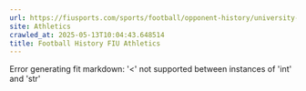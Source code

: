 ```yaml
---
url: https://fiusports.com/sports/football/opponent-history/university-of-delaware/312
site: Athletics
crawled_at: 2025-05-13T10:04:43.648514
title: Football History FIU Athletics
---
```


Error generating fit markdown: '<' not supported between instances of 'int' and 'str'